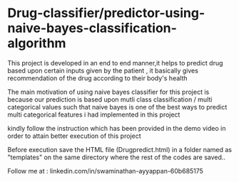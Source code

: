 # Drug-classifier/predictor-using-naive-bayes-classification-algorithm
This project is developed in an end to end manner,it helps to predict drug based upon certain inputs given by the patient , it basically gives recommendation of the drug according to their body's health

The main motivation of using naive bayes classifier for this project is because our prediction is based upon mutli class classification / multi categorical values such that naive bayes is one of the best ways to predict multi categorical features i had implemented in this project 

kindly follow the instruction which has been provided in the demo video in order to attain better execution of this project

Before execution save the HTML file (Drugpredict.html) in a folder named as "templates" on the same directory where the rest of the codes are saved.. 

Follow me at : linkedin.com/in/swaminathan-ayyappan-60b685175
